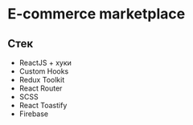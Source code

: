 # E-commerce marketplace

## Стек

- ReactJS + хуки
- Custom Hooks
- Redux Toolkit
- React Router
- SCSS
- React Toastify
- Firebase
